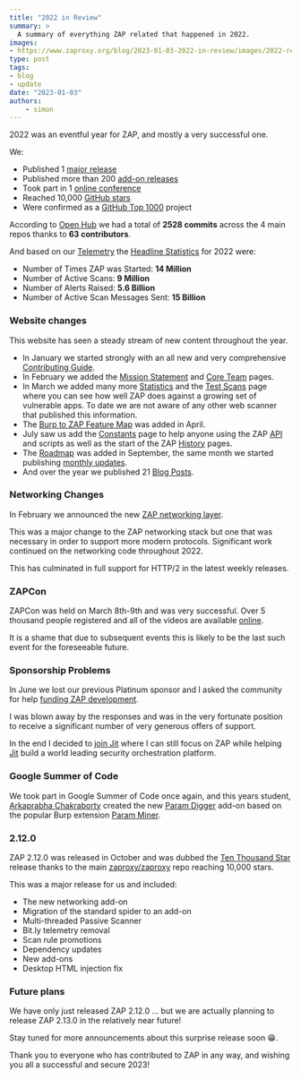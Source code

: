```yaml
---
title: "2022 in Review"
summary: >
  A summary of everything ZAP related that happened in 2022.
images:
- https://www.zaproxy.org/blog/2023-01-03-2022-in-review/images/2022-review.png
type: post
tags:
- blog
- update
date: "2023-01-03"
authors: 
    - simon
---
```


2022 was an eventful year for ZAP, and mostly a very successful one.

We:
* Published 1 [major release](/blog/2022-10-27-zap-2-12-0-the-ten-thousand-star-release/)
* Published more than 200 [add-on releases](https://github.com/zaproxy/zap-extensions/releases)
* Took part in 1 [online conference](/zapcon-2022/)
* Reached 10,000 [GitHub stars](https://github.com/zaproxy/zaproxy/stargazers)
* Were confirmed as a [GitHub Top 1000](https://twitter.com/psiinon/status/1587829073958604800) project 

According to [Open Hub](https://www.openhub.net/p/zaproxy/) 
we had a total of __2528 commits__ across the 4 main repos thanks to __63 contributors__.

And based on our [Telemetry](/faq/what-calls-home-does-zap-make/#telemetry) the 
[Headline Statistics](/docs/statistics/) for 2022 were:
* Number of Times ZAP was Started: __14 Million__
* Number of Active Scans: __9 Million__
* Number of Alerts Raised: __5.6 Billion__
* Number of Active Scan Messages Sent: __15 Billion__

### Website changes

This website has seen a steady stream of new content throughout the year.

* In January we started strongly with an all new and very comprehensive [Contributing Guide](/docs/contribute/).
* In February we added the [Mission Statement](/mission-statement/) and [Core Team](/docs/team/) pages.
* In March we added many more [Statistics](/docs/statistics/) and the [Test Scans](/docs/scans/) page where you can see how well ZAP does against a growing set of 
vulnerable apps. To date we are not aware of any other web scanner that published this information.
* The [Burp to ZAP Feature Map](/burp-to-zap-feature-map/) was added in April.
* July saw us add the [Constants](/docs/constants/) page to help anyone using the ZAP [API](/docs/api/) and scripts as
well as the start of the ZAP [History](/docs/history) pages.
* The [Roadmap](/docs/roadmap/) was added in September, the same month we started publishing [monthly updates](/tags/update/).
* And over the year we published 21 [Blog Posts](/blog/).

### Networking Changes

In February we announced the new [ZAP networking layer](/2022-02-10-new-zap-networking-layer/).

This was a major change to the ZAP networking stack but one that was necessary in order to support more modern protocols.
Significant work continued on the networking code throughout 2022.

This has culminated in full support for HTTP/2 in the latest weekly releases.

### ZAPCon

ZAPCon was held on March 8th-9th and was very successful.
Over 5 thousand people registered and all of the videos are available [online](/zapcon-2022/).

It is a shame that due to subsequent events this is likely to be the last such event for the foreseeable future.

### Sponsorship Problems

In June we lost our previous Platinum sponsor and I asked the community for help 
[funding ZAP development](/blog/2022-06-17-help-needed-fund-zap-development/).

I was blown away by the responses and was in the very fortunate position to receive a significant number of
very generous offers of support.

In the end I decided to [join Jit](/blog/2022-09-14-new-platinum-supporter-jit/) where I can still focus on ZAP while 
helping [Jit](https://jit.io) build a world leading security orchestration platform.

### Google Summer of Code

We took part in Google Summer of Code once again, and this years student, 
[Arkaprabha Chakraborty](/docs/team/arkaprabha/) created the new 
[Param Digger](/blog/2022-08-22-the-param-digger-addon/) add-on based on the popular Burp extension 
[Param Miner](https://portswigger.net/bappstore/17d2949a985c4b7ca092728dba871943).

### 2.12.0

ZAP 2.12.0 was released in October and was dubbed the 
[Ten Thousand Star](/blog/2022-10-27-zap-2-12-0-the-ten-thousand-star-release/) release thanks to the main
[zaproxy/zaproxy](https://github.com/zaproxy/zaproxy) repo reaching 10,000 stars.

This was a major release for us and included:
* The new networking add-on
* Migration of the standard spider to an add-on
* Multi-threaded Passive Scanner
* Bit.ly telemetry removal
* Scan rule promotions
* Dependency updates
* New add-ons
* Desktop HTML injection fix

### Future plans

We have only just released ZAP 2.12.0 ... but we are actually planning to release ZAP 2.13.0 in the relatively near future!

Stay tuned for more announcements about this surprise release soon :grin:.

Thank you to everyone who has contributed to ZAP in any way, and wishing you all a successful and secure 2023!
